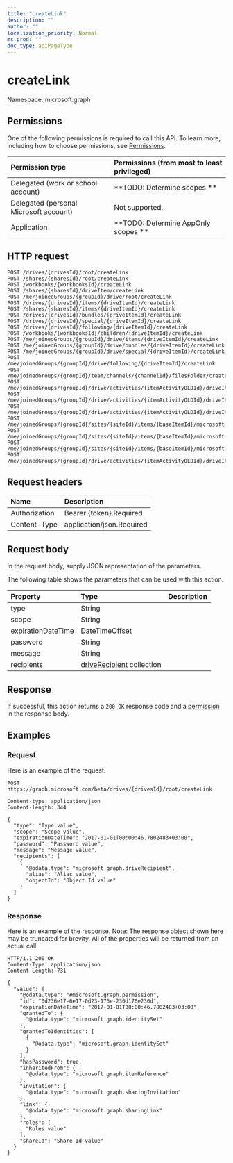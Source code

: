 ```yaml
---
title: "createLink"
description: ""
author: ""
localization_priority: Normal
ms.prod: ""
doc_type: apiPageType
---
```


# createLink

Namespace: microsoft.graph



## Permissions
One of the following permissions is required to call this API. To learn more, including how to choose permissions, see [Permissions](/concepts/permissions-reference.md).

|Permission type|Permissions (from most to least privileged)|
|:---|:---|
|Delegated (work or school account)|**TODO: Determine scopes **|
|Delegated (personal Microsoft account)|Not supported.|
|Application|**TODO: Determine AppOnly scopes **|

## HTTP request
<!-- {
  "blockType": "ignored"
}
-->
``` http
POST /drives/{drivesId}/root/createLink
POST /shares/{sharesId}/root/createLink
POST /workbooks/{workbooksId}/createLink
POST /shares/{sharesId}/driveItem/createLink
POST /me/joinedGroups/{groupId}/drive/root/createLink
POST /drives/{drivesId}/items/{driveItemId}/createLink
POST /shares/{sharesId}/items/{driveItemId}/createLink
POST /drives/{drivesId}/bundles/{driveItemId}/createLink
POST /drives/{drivesId}/special/{driveItemId}/createLink
POST /drives/{drivesId}/following/{driveItemId}/createLink
POST /workbooks/{workbooksId}/children/{driveItemId}/createLink
POST /me/joinedGroups/{groupId}/drive/items/{driveItemId}/createLink
POST /me/joinedGroups/{groupId}/drive/bundles/{driveItemId}/createLink
POST /me/joinedGroups/{groupId}/drive/special/{driveItemId}/createLink
POST /me/joinedGroups/{groupId}/drive/following/{driveItemId}/createLink
POST /me/joinedGroups/{groupId}/team/channels/{channelId}/filesFolder/createLink
POST /me/joinedGroups/{groupId}/drive/activities/{itemActivityOLDId}/driveItem/createLink
POST /me/joinedGroups/{groupId}/drive/activities/{itemActivityOLDId}/driveItem/listItem/driveItem/createLink
POST /me/joinedGroups/{groupId}/drive/activities/{itemActivityOLDId}/driveItem/children/{driveItemId}/createLink
POST /me/joinedGroups/{groupId}/sites/{siteId}/items/{baseItemId}/microsoft.graph.sharedDriveItem/root/createLink
POST /me/joinedGroups/{groupId}/sites/{siteId}/items/{baseItemId}/microsoft.graph.sharedDriveItem/driveItem/createLink
POST /me/joinedGroups/{groupId}/sites/{siteId}/items/{baseItemId}/microsoft.graph.sharedDriveItem/items/{driveItemId}/createLink
POST /me/joinedGroups/{groupId}/drive/activities/{itemActivityOLDId}/driveItem/analytics/itemActivityStats/{itemActivityStatId}/activities/{itemActivityId}/driveItem/createLink
```

## Request headers
|Name|Description|
|:---|:---|
|Authorization|Bearer {token}.Required|
|Content-Type|application/json.Required|

## Request body
In the request body, supply JSON representation of the parameters.

The following table shows the parameters that can be used with this action.

|Property|Type|Description|
|:---|:---|:---|
|type|String||
|scope|String||
|expirationDateTime|DateTimeOffset||
|password|String||
|message|String||
|recipients|[driveRecipient](../resources/driverecipient.md) collection||



## Response
If successful, this action returns a `200 OK` response code and a [permission](../resources/permission.md) in the response body.

## Examples

### Request
Here is an example of the request.
<!-- {
  "blockType": "request",
  "name": "driveitem_createlink"
}
-->
``` http
POST https://graph.microsoft.com/beta/drives/{drivesId}/root/createLink

Content-type: application/json
Content-length: 344

{
  "type": "Type value",
  "scope": "Scope value",
  "expirationDateTime": "2017-01-01T00:00:46.7802483+03:00",
  "password": "Password value",
  "message": "Message value",
  "recipients": [
    {
      "@odata.type": "microsoft.graph.driveRecipient",
      "alias": "Alias value",
      "objectId": "Object Id value"
    }
  ]
}
```

### Response
Here is an example of the response. Note: The response object shown here may be truncated for brevity. All of the properties will be returned from an actual call.
<!-- {
  "blockType": "response",
  "truncated": true,
  "@odata.type": "microsoft.graph.permission"
}
-->
``` http
HTTP/1.1 200 OK
Content-Type: application/json
Content-Length: 731

{
  "value": {
    "@odata.type": "#microsoft.graph.permission",
    "id": "0d236e17-6e17-0d23-176e-230d176e230d",
    "expirationDateTime": "2017-01-01T00:00:46.7802483+03:00",
    "grantedTo": {
      "@odata.type": "microsoft.graph.identitySet"
    },
    "grantedToIdentities": [
      {
        "@odata.type": "microsoft.graph.identitySet"
      }
    ],
    "hasPassword": true,
    "inheritedFrom": {
      "@odata.type": "microsoft.graph.itemReference"
    },
    "invitation": {
      "@odata.type": "microsoft.graph.sharingInvitation"
    },
    "link": {
      "@odata.type": "microsoft.graph.sharingLink"
    },
    "roles": [
      "Roles value"
    ],
    "shareId": "Share Id value"
  }
}
```

